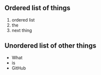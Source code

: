 ## Ordered list of things
1. ordered list
2. the
3. next thing

## Unordered list of other things
* What 
* is
* GitHub
